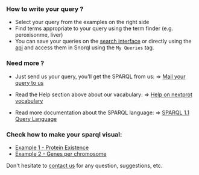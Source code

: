 ### How to write your query ?
* Select your query from the examples on the right side
* Find terms appropriate to your query using the term finder (e.g. peroxisonme, liver)
* You can save your queries on the <a target="_blank" href="https://search.nextprot.org"> search interface</a> or directly using the <a target="_blank" href="https://api.nextprot.org">api</a> and access them in Snorql using the `My Queries` tag.
 
### Need more ?
* Just send us your query, you'll get the SPARQL from us: => [Mail your query to us](mailto:ndu@isb-sib.ch?Subject=Request%20for%20SPARQL%20query)

* Read the Help section above about our vacabulary: => [Help on nextprot vocabulary](/help/doc/introduction)

* Read more documentation about the SPARQL language: => [SPARQL 1.1 Query Language](http://www.w3.org/TR/sparql11-query)

### Check how to make your sparql visual:
* [Example 1 - Protein Existence](http://bl.ocks.org/ddtxra/a1fd0e5613ed6b72ff8f)
* [Example 2 - Genes per chromosome](http://bl.ocks.org/ddtxra/4a5189dba66cd84aefd1)


Don't hesitate to [contact us](http://www.nextprot.org/contact/us) for any question, suggestions, etc.


